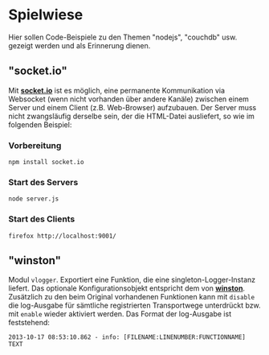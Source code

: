 # Spielwiese

Hier sollen Code-Beispiele zu den Themen "nodejs", "couchdb" usw. gezeigt werden und als Erinnerung dienen.

## "socket.io"

Mit **[socket.io](http://socket.io/)** ist es möglich, eine permanente Kommunikation via Websocket (wenn nicht vorhanden über andere Kanäle) zwischen einem Server und einem Client (z.B. Web-Browser) aufzubauen. Der Server muss nicht zwangsläufig derselbe sein, der die HTML-Datei ausliefert, so wie im folgenden Beispiel:

### Vorbereitung

```
npm install socket.io
```

### Start des Servers

```
node server.js
```

### Start des Clients

```
firefox http://localhost:9001/
```

## "winston"

Modul `vlogger`. Exportiert eine Funktion, die eine singleton-Logger-Instanz liefert. Das optionale Konfigurationsobjekt entspricht dem von **[winston](https://github.com/flatiron/winston/blob/master/README.md)**. Zusätzlich zu den beim Original vorhandenen Funktionen kann mit `disable` die log-Ausgabe für sämtliche registrierten Transportwege unterdrückt bzw. mit `enable` wieder aktiviert werden. Das Format der log-Ausgabe ist feststehend:

```
2013-10-17 08:53:10.862 - info: [FILENAME:LINENUMBER:FUNCTIONNAME] TEXT
```








